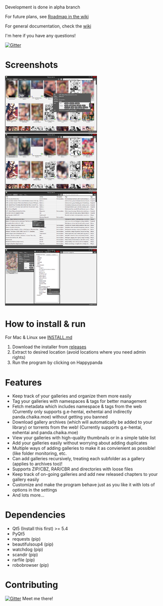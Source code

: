 Development is done in alpha branch

For future plans, see [Roadmap in the wiki](https://github.com/Pewpews/happypanda/wiki/Roadmap)

For general documentation, check the [wiki](https://github.com/Pewpews/happypanda/wiki)

I'm here if you have any questions!

[![Gitter](https://badges.gitter.im/Join%20Chat.svg)](https://gitter.im/Pewpews/happypanda?utm_source=badge&utm_medium=badge&utm_campaign=pr-badge&utm_content=badge)

# Screenshots
<img src="misc/screenshot1.png" width="300">
<img src="misc/screenshot2.png" width="300">
<img src="misc/screenshot3.png" width="300">
<img src="misc/screenshot4.png" width="300">

# How to install & run

For Mac & Linux see [INSTALL.md](INSTALL.md)

1. Download the installer from [releases](https://github.com/Pewpews/happypanda/releases)
2. Extract to desired location (avoid locations where you need admin rights)
3. Run the program by clicking on Happypanda
#

# Features
- Keep track of your galleries and organize them more easily
- Tag your galleries with namespaces & tags for better management
- Fetch metadata which includes namespace & tags from the web (Currently only supports g.e-hentai, exhentai and indirectly panda.chaika.moe) without getting you banned
- Download gallery archives (which will automatically be added to your library) or torrents from the web! (Currently supports g.e-hentai, exhentai and panda.chaika.moe)
- View your galleries with high-quality thumbnails or in a simple table list
- Add your galleries easily without worrying about adding duplicates
- Multiple ways of adding galleries to make it as convienient as possible! (like folder monitoring, etc.
- Can add galleries recursively, treating each subfolder as a gallery (applies to archives too)!
- Supports ZIP/CBZ, RAR/CBR and directories with loose files
- Keep track of on-going galleries and add new released chapters to your gallery easily
- Customize and make the program behave just as you like it with lots of options in the settings
- And lots more...

# Dependencies
- Qt5 (Install this first) >= 5.4
- PyQt5
- requests (pip)
- beautifulsoup4 (pip)
- watchdog (pip)
- scandir (pip)
- rarfile (pip)
- robobrowser (pip)

# Contributing
[![Gitter](https://badges.gitter.im/Join%20Chat.svg)](https://gitter.im/Pewpews/happypanda?utm_source=badge&utm_medium=badge&utm_campaign=pr-badge&utm_content=badge)
Meet me there!
